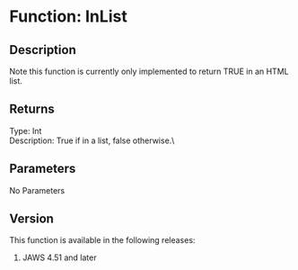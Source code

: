# Function: InList

## Description

Note this function is currently only implemented to return TRUE in an
HTML list.

## Returns

Type: Int\
Description: True if in a list, false otherwise.\

## Parameters

No Parameters

## Version

This function is available in the following releases:

1.  JAWS 4.51 and later
